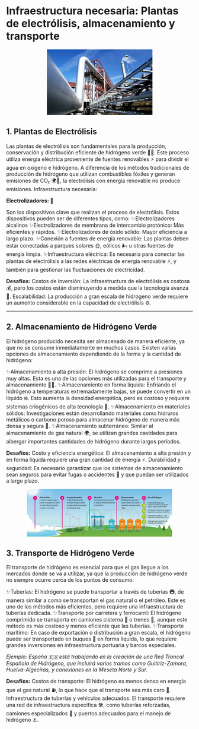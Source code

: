 # Infraestructura necesaria: Plantas de electrólisis, almacenamiento y transporte

<p align="center">
  <img src="/img/infra.jpeg" alt="![infra](img/infra.jpeg)" />
</p>   

## 1. Plantas de Electrólisis

Las plantas de electrólisis son fundamentales para la producción, conservación y distribución eficiente de hidrógeno verde 🌱🔋.
Este proceso utiliza energía eléctrica proveniente de fuentes renovables ⚡ para dividir el agua en oxígeno e hidrógeno.
A diferencia de los métodos tradicionales de producción de hidrógeno que utilizan combustibles fósiles y generan emisiones de CO₂ 🌍💨, la electrólisis con energía renovable no produce emisiones.
Infraestructura necesaria:

**Electrolizadores: 🔌**

Son los dispositivos clave que realizan el proceso de electrólisis. Estos dispositivos pueden ser de diferentes tipos, como:
✨Electrolizadores alcalinos
✨Electrolizadores de membrana de intercambio protónico: Más eficientes y rápidos.
✨Electrolizadores de óxido sólido: Mayor eficiencia a largo plazo.
✨Conexión a fuentes de energía renovable: Las plantas deben estar conectadas a parques solares 🌞, eólicos 🌬️ u otras fuentes de energía limpia.
✨Infraestructura eléctrica: Es necesaria para conectar las plantas de electrólisis a las redes eléctricas de energía renovable ⚡, y también para gestionar las fluctuaciones de electricidad.

**Desafíos:**
Costos de inversión: La infraestructura de electrólisis es costosa 💰, pero los costos están disminuyendo a medida que la tecnología avanza 🚀.
Escalabilidad: La producción a gran escala de hidrógeno verde requiere un aumento considerable en la capacidad de electrólisis ⚙️.

---
## 2. Almacenamiento de Hidrógeno Verde

El hidrógeno producido necesita ser almacenado de manera eficiente, ya que no se consume inmediatamente en muchos casos.
Existen varias opciones de almacenamiento dependiendo de la forma y la cantidad de hidrógeno:

✨Almacenamiento a alta presión: El hidrógeno se comprime a presiones muy altas. Esta es una de las opciones más utilizadas para el transporte y almacenamiento 🚚🔋.
✨Almacenamiento en forma líquida: Enfriando el hidrógeno a temperaturas extremadamente bajas, se puede convertir en un líquido ❄️. Esto aumenta la densidad energética, pero es costoso y requiere sistemas criogénicos de alta tecnología 🧊.
✨Almacenamiento en materiales sólidos: Investigaciones están desarrollando materiales como hidruros metálicos o carbono poroso para almacenar hidrógeno de manera más densa y segura 🧪.
✨Almacenamiento subterráneo: Similar al almacenamiento de gas natural 🌍, se utilizan grandes cavidades para albergar importantes cantidades de hidrógeno durante largos períodos.

**Desafíos:**
Costo y eficiencia energética: El almacenamiento a alta presión y en forma líquida requiere una gran cantidad de energía ⚡.
Durabilidad y seguridad: Es necesario garantizar que los sistemas de almacenamiento sean seguros para evitar fugas o accidentes 🚨 y que puedan ser utilizados a largo plazo.


<p align="center">
  <img src="/img/infra2.jpeg" alt="![infra2](img/infra2.jpeg)" />
</p>   

## 3. Transporte de Hidrógeno Verde

El transporte de hidrógeno es esencial para que el gas llegue a los mercados donde se va a utilizar,
ya que la producción de hidrógeno verde no siempre ocurre cerca de los puntos de consumo:

✨Tuberías: El hidrógeno se puede transportar a través de tuberías 🚇, de manera similar a como se transportan el gas natural o el petróleo. Este es uno de los métodos más eficientes, pero requiere una infraestructura de tuberías dedicada.
✨Transporte por carretera y ferrocarril: El hidrógeno comprimido se transporta en camiones cisterna 🚛 o trenes 🚂, aunque este método es más costoso y menos eficiente que las tuberías.
✨Transporte marítimo: En caso de exportación o distribución a gran escala, el hidrógeno puede ser transportado en buques 🚢 en forma líquida, lo que requiere grandes inversiones en infraestructura portuaria y barcos especiales.

*Ejemplo: España 🇪🇸 está trabajando en la creación de una Red Troncal Española de Hidrógeno, que incluirá varios tramos como Guitiriz-Zamora, Huelva-Algeciras, y conexiones en la Meseta Norte y Sur.*

**Desafíos:**
Costos de transporte: El hidrógeno es menos denso en energía que el gas natural ⛽, lo que hace que el transporte sea más caro 💸.
Infraestructura de tuberías y vehículos adecuados: El transporte requiere una red de infraestructura específica 🛠️, como tuberías reforzadas, camiones especializados 🚛 y puertos adecuados para el manejo de hidrógeno ⚓.
